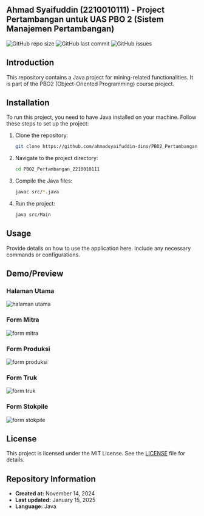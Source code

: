 ## Ahmad Syaifuddin (2210010111) - Project Pertambangan untuk UAS PBO 2 (Sistem Manajemen Pertambangan)

![GitHub repo size](https://img.shields.io/github/repo-size/ahmad-syaifuddin/PBO2_Pertambangan_2210010111)
![GitHub last commit](https://img.shields.io/github/last-commit/ahmad-syaifuddin/PBO2_Pertambangan_2210010111)
![GitHub issues](https://img.shields.io/github/issues/ahmad-syaifuddin/PBO2_Pertambangan_2210010111)

## Introduction
This repository contains a Java project for mining-related functionalities. It is part of the PBO2 (Object-Oriented Programming) course project.

## Installation
To run this project, you need to have Java installed on your machine. Follow these steps to set up the project:
1. Clone the repository:
    ```bash
    git clone https://github.com/ahmadsyaifuddin-dins/PBO2_Pertambangan_2210010111.git
    ```
2. Navigate to the project directory:
    ```bash
    cd PBO2_Pertambangan_2210010111
    ```
3. Compile the Java files:
    ```bash
    javac src/*.java
    ```
4. Run the project:
    ```bash
    java src/Main
    ```

## Usage
Provide details on how to use the application here. Include any necessary commands or configurations.


## Demo/Preview
### Halaman Utama
![halaman utama](https://github.com/user-attachments/assets/208c9bf6-8814-4fda-bd7e-c38e6a1e8443)

### Form Mitra
![form mitra](https://github.com/user-attachments/assets/d18d2395-ea3f-42ae-8ce6-fbcb6ce28cbf)

### Form Produksi
![form produksi](https://github.com/user-attachments/assets/ddfd52a9-3f91-4497-a7bc-1a870bb54eb5)

### Form Truk
![form truk](https://github.com/user-attachments/assets/5fde5d13-7c82-4c8f-ad54-b3c531b19d3a)

### Form Stokpile
![form stokpile](https://github.com/user-attachments/assets/5811a797-c15d-4c11-bd36-35d1928caa80)



## License
This project is licensed under the MIT License. See the [LICENSE](https://github.com/ahmad-syaifuddin/PBO2_Pertambangan_2210010111/blob/main/LICENSE) file for details.

## Repository Information
- **Created at:** November 14, 2024
- **Last updated:** January 15, 2025
- **Language:** Java

